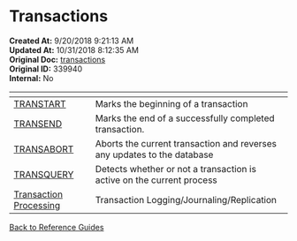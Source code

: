# Transactions

**Created At:** 9/20/2018 9:21:13 AM  
**Updated At:** 10/31/2018 8:12:35 AM  
**Original Doc:** [transactions](https://docs.jbase.com/49273-transactions/transactions)  
**Original ID:** 339940  
**Internal:** No  

| <!----> | <!----> |
| --- | --- |
| [TRANSTART](./../../jbc/transtart/README.md) | Marks the beginning of a transaction |
| [TRANSEND](./../../jbc/transend/README.md) | Marks the end of a successfully completed transaction. |
| [TRANSABORT](./../../jbc/transabort/README.md) | Aborts the current transaction and reverses any updates to the database |
| [TRANSQUERY](./../../jbc/transquery/README.md) | Detects whether or not a transaction is active on the current process |
| [Transaction Processing](././../../transactions/transaction-replication/README.md)  | Transaction Logging/Journaling/Replication |  

[Back to Reference Guides](./../README.md)
